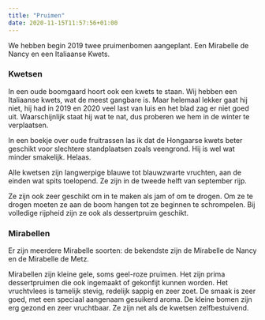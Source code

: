 ```yaml
---
title: "Pruimen"
date: 2020-11-15T11:57:56+01:00
---
```


We hebben begin 2019 twee pruimenbomen aangeplant. Een Mirabelle de Nancy en een Italiaanse Kwets.

### Kwetsen

In een oude boomgaard hoort ook een kwets te staan. Wij hebben een Italiaanse kwets, wat de meest gangbare is. 
Maar helemaal lekker gaat hij niet, hij had in 2019 en 2020 veel last van luis en het blad zag er niet goed uit. 
Waarschijnlijk staat hij wat te nat, dus proberen we hem in de winter te verplaatsen.  

In een boekje over oude fruitrassen las ik dat de Hongaarse kwets beter geschikt voor slechtere standplaatsen zoals veengrond.
Hij is wel wat minder smakelijk. Helaas.  

Alle kwetsen zijn langwerpige blauwe tot blauwzwarte vruchten, aan de einden wat spits toelopend. 
Ze zijn in de tweede helft van september rijp.

Ze zijn ook zeer geschikt om in te maken als jam of om te drogen. 
Om ze te drogen moeten ze aan de boom hangen tot ze beginnen te schrompelen. 
Bij volledige rijpheid zijn ze ook als dessertpruim geschikt. 

### Mirabellen

Er zijn meerdere Mirabelle soorten: de bekendste zijn de Mirabelle de Nancy en de Mirabelle de Metz. 

Mirabellen zijn kleine gele, soms geel-roze pruimen. Het zijn prima dessertpruimen die ook ingemaakt of gekonfijt kunnen worden. 
Het vruchtvlees is tamelijk stevig, redelijk sappig en zeer zoet. De smaak is zeer goed, met een speciaal aangenaam gesuikerd aroma. 
De kleine bomen zijn erg gezond en zeer vruchtbaar. Ze zijn net als de kwetsen zelfbestuivend.